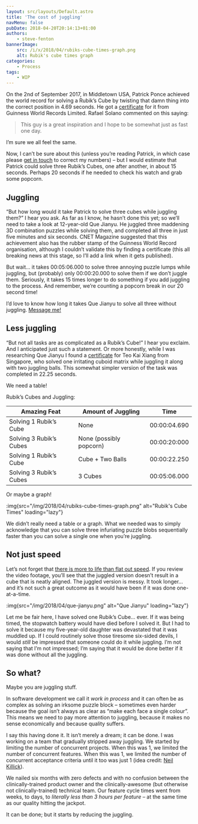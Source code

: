 ```yaml
---
layout: src/layouts/Default.astro
title: 'The cost of juggling'
navMenu: false
pubDate: 2018-04-20T20:14:13+01:00
authors:
    - steve-fenton
bannerImage:
    src: /i/x/2018/04/rubiks-cube-times-graph.png
    alt: Rubik's cube times graph
categories:
    - Process
tags:
    - WIP
---
```


On the 2nd of September 2017, in Middletown USA, Patrick Ponce achieved the world record for solving a Rubik’s Cube by twisting that damn thing into the correct position in 4.69 seconds. He got a [certificate](http://www.guinnessworldrecords.com/world-records/72863-fastest-time-to-solve-a-rubiks-cube) for it from Guinness World Records Limited. Rafael Solano commented on this saying:

> This guy is a great inspiration and I hope to be somewhat just as fast one day.

I’m sure we all feel the same.

Now, I can’t be sure about this (unless you’re reading Patrick, in which case please [get in touch](/contact/) to correct my numbers) – but I would estimate that Patrick could solve three Rubik’s Cubes, one after another, in about 15 seconds. Perhaps 20 seconds if he needed to check his watch and grab some popcorn.

## Juggling

“But how long would it take Patrick to solve three cubes while juggling them?” I hear you ask. As far as I know, he hasn’t done this yet; so we’ll need to take a look at 12-year-old Que Jianyu. He juggled three maddening 3D combination puzzles while solving them, and completed all three in just five minutes and six seconds. CNET Magazine suggested that this achievement also has the rubber stamp of the Guinness World Record organisation, although I couldn’t validate this by finding a certificate (this all breaking news at this stage, so I’ll add a link when it gets published).

But wait… it takes 00:05:06.000 to solve three annoying puzzle lumps while juggling, but (probably) only 00:00:20.000 to solve them if we don’t juggle them. Seriously, it takes 15 times longer to do something if you add juggling to the process. And remember, we’re counting a popcorn break in our 20 second time!

I’d love to know how long it takes Que Jianyu to solve all three without juggling. [Message me!](/contact/)

## Less juggling

“But not all tasks are as complicated as a Rubik’s Cube!” I hear you exclaim. And I anticipated just such a statement. Or more honestly, while I was researching Que Jianyu I found a [certificate](http://www.guinnessworldrecords.com/world-records/341443-fastest-time-to-solve-a-rubiks-cube-while-juggling) for Teo Kai Xiang from Singapore, who solved one irritating cuboid matrix while juggling it along with two juggling balls. This somewhat simpler version of the task was completed in 22.25 seconds.

We need a table!

Rubik’s Cubes and Juggling:

| Amazing Feat            | Amount of Juggling      | Time         |
|-------------------------|-------------------------|--------------|
| Solving 1 Rubik’s Cube  | None                    | 00:00:04.690 |
| Solving 3 Rubik’s Cubes | None (possibly popcorn) | 00:00:20:000 |
| Solving 1 Rubik’s Cube  | Cube + Two Balls        | 00:00:22.250 |
| Solving 3 Rubik’s Cubes | 3 Cubes                 | 00:05:06.000 |

Or maybe a graph!

:img{src="/img/2018/04/rubiks-cube-times-graph.png" alt="Rubik's Cube Times" loading="lazy"}

We didn’t really need a table or a graph. What we needed was to simply acknowledge that you can solve three infuriating puzzle blobs sequentially faster than you can solve a single one when you’re juggling.

## Not just speed

Let’s not forget that [there is more to life than flat out speed](/2017/06/faster-faster-faster/). If you review the video footage, you’ll see that the juggled version doesn’t result in a cube that is neatly aligned. The juggled version is messy. It took longer… and it’s not such a great outcome as it would have been if it was done one-at-a-time.

:img{src="/img/2018/04/que-jianyu.png" alt="Que Jianyu" loading="lazy"}

Let me be fair here, I have solved one Rubik’s Cube… ever. If it was being timed, the stopwatch battery would have died before I solved it. But I had to solve it because my five-year-old daughter was devastated that it was muddled up. If I could routinely solve those tiresome six-sided devils, I would *still* be impressed that someone could do it while juggling. I’m not saying that I’m not impressed; I’m saying that it would be done better if it was done without all the juggling.

## So what?

Maybe you are juggling stuff.

In software development we call it *work in process* and it can often be as complex as solving an irksome puzzle block – sometimes even harder because the goal isn’t always as clear as “make each face a single colour”. This means we need to pay more attention to juggling, because it makes no sense economically and because quality suffers.

I say this having done it. It isn’t merely a dream; it can be done. I was working on a team that gradually stripped away juggling. We started by limiting the number of concurrent projects. When this was 1, we limited the number of concurrent features. When this was 1, we limited the number of concurrent acceptance criteria until it too was just 1 (idea credit: [Neil Killick](https://neilkillick.wordpress.com/)).

We nailed six months with zero defects and with no confusion between the clinically-trained product owner and the clinically-awesome (but otherwise not clinically-trained) technical team. Our feature cycle times went from weeks, to days, to *literally less than 3 hours per feature* – at the same time as our quality hitting the jackpot.

It can be done; but it starts by reducing the juggling.